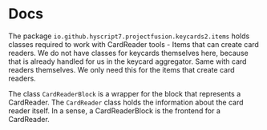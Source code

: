 # Docs

The package `io.github.hyscript7.projectfusion.keycards2.items` holds classes required to work with CardReader tools - 
Items that can create card readers.
We do not have classes for keycards themselves here, because that is already handled for us in the keycard aggregator.
Same with card readers themselves. We only need this for the items that create card readers.

The class `CardReaderBlock` is a wrapper for the block that represents a CardReader. The `CardReader` class holds the
information about the card reader itself. In a sense, a CardReaderBlock is the frontend for a CardReader.
